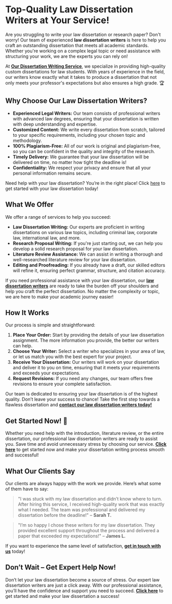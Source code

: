 # Top-Quality Law Dissertation Writers at Your Service!

Are you struggling to write your law dissertation or research paper? Don't worry! Our team of experienced **law dissertation writers** is here to help you craft an outstanding dissertation that meets all academic standards. Whether you're working on a complex legal topic or need assistance with structuring your work, we are the experts you can rely on!

At [**Our Dissertation Writing Service**](https://tinyurl.com/topessay?keyword=law+dissertation+writers), we specialize in providing high-quality custom dissertations for law students. With years of experience in the field, our writers know exactly what it takes to produce a dissertation that not only meets your professor's expectations but also ensures a high grade. 🏆

## Why Choose Our Law Dissertation Writers?

- **Experienced Legal Writers:** Our team consists of professional writers with advanced law degrees, ensuring that your dissertation is written with deep understanding and expertise.
- **Customized Content:** We write every dissertation from scratch, tailored to your specific requirements, including your chosen topic and methodology.
- **100% Plagiarism-Free:** All of our work is original and plagiarism-free, so you can be confident in the quality and integrity of the research.
- **Timely Delivery:** We guarantee that your law dissertation will be delivered on time, no matter how tight the deadline is!
- **Confidentiality:** We respect your privacy and ensure that all your personal information remains secure.

Need help with your law dissertation? You’re in the right place! Click [here](https://tinyurl.com/topessay?keyword=law+dissertation+writers) to get started with your law dissertation today!

## What We Offer

We offer a range of services to help you succeed:

- **Law Dissertation Writing:** Our experts are proficient in writing dissertations on various law topics, including criminal law, corporate law, international law, and more.
- **Research Proposal Writing:** If you're just starting out, we can help you develop a solid research proposal for your law dissertation.
- **Literature Review Assistance:** We can assist in writing a thorough and well-researched literature review for your law dissertation.
- **Editing and Proofreading:** If you already have a draft, our skilled editors will refine it, ensuring perfect grammar, structure, and citation accuracy.

If you need professional assistance with your law dissertation, our [**law dissertation writers**](https://tinyurl.com/topessay?keyword=law+dissertation+writers) are ready to take the burden off your shoulders and help you craft the perfect dissertation. No matter the complexity or topic, we are here to make your academic journey easier!

## How It Works

Our process is simple and straightforward:

1. **Place Your Order:** Start by providing the details of your law dissertation assignment. The more information you provide, the better our writers can help.
2. **Choose Your Writer:** Select a writer who specializes in your area of law, or let us match you with the best expert for your project.
3. **Receive Your Dissertation:** Our writers will work on your dissertation and deliver it to you on time, ensuring that it meets your requirements and exceeds your expectations.
4. **Request Revisions:** If you need any changes, our team offers free revisions to ensure your complete satisfaction.

Our team is dedicated to ensuring your law dissertation is of the highest quality. Don’t leave your success to chance! Take the first step towards a flawless dissertation and [**contact our law dissertation writers today!**](https://tinyurl.com/topessay?keyword=law+dissertation+writers)

## Get Started Now! 🚀

Whether you need help with the introduction, literature review, or the entire dissertation, our professional law dissertation writers are ready to assist you. Save time and avoid unnecessary stress by choosing our service. [**Click here**](https://tinyurl.com/topessay?keyword=law+dissertation+writers) to get started now and make your dissertation writing process smooth and successful!

## What Our Clients Say

Our clients are always happy with the work we provide. Here’s what some of them have to say:

> "I was stuck with my law dissertation and didn’t know where to turn. After hiring this service, I received high-quality work that was exactly what I needed. The team was professional and delivered my dissertation before the deadline!" – **Sarah T.**

> "I’m so happy I chose these writers for my law dissertation. They provided excellent support throughout the process and delivered a paper that exceeded my expectations!" – **James L.**

If you want to experience the same level of satisfaction, [**get in touch with us**](https://tinyurl.com/topessay?keyword=law+dissertation+writers) today!

## Don’t Wait – Get Expert Help Now!

Don’t let your law dissertation become a source of stress. Our expert law dissertation writers are just a click away. With our professional assistance, you’ll have the confidence and support you need to succeed. [**Click here**](https://tinyurl.com/topessay?keyword=law+dissertation+writers) to get started and make your law dissertation a success!
